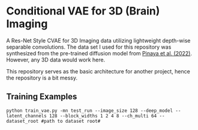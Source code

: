
# Conditional VAE for 3D (Brain) Imaging
A Res-Net Style CVAE for 3D Imaging data utilizing lightweight depth-wise separable convolutions. The data set I used for this repository was synthesized from the pre-trained diffusion model from [Pinaya et al. (2022)](https://arxiv.org/abs/2209.07162). However, any 3D data would work here.

This repository serves as the basic architecture for another project, hence the repository is a bit messy.


## Training Examples

```
python train_vae.py -mn test_run --image_size 128 --deep_model --latent_channels 128 --block_widths 1 2 4 8 --ch_multi 64 --dataset_root #path to dataset root#
```

